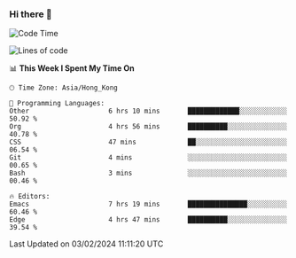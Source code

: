 ### Hi there 👋

<!--
**nicehiro/nicehiro** is a ✨ _special_ ✨ repository because its `README.md` (this file) appears on your GitHub profile.

Here are some ideas to get you started:

- 🔭 I’m currently working on ...
- 🌱 I’m currently learning ...
- 👯 I’m looking to collaborate on ...
- 🤔 I’m looking for help with ...
- 💬 Ask me about ...
- 📫 How to reach me: ...
- 😄 Pronouns: ...
- ⚡ Fun fact: ...
-->

<!--START_SECTION:waka-->
![Code Time](http://img.shields.io/badge/Code%20Time-215%20hrs%2010%20mins-blue)

![Lines of code](https://img.shields.io/badge/From%20Hello%20World%20I%27ve%20Written-2.6%20million%20lines%20of%20code-blue)

📊 **This Week I Spent My Time On** 

```text
🕑︎ Time Zone: Asia/Hong_Kong

💬 Programming Languages: 
Other                    6 hrs 10 mins       █████████████░░░░░░░░░░░░   50.92 % 
Org                      4 hrs 56 mins       ██████████░░░░░░░░░░░░░░░   40.78 % 
CSS                      47 mins             ██░░░░░░░░░░░░░░░░░░░░░░░   06.54 % 
Git                      4 mins              ░░░░░░░░░░░░░░░░░░░░░░░░░   00.65 % 
Bash                     3 mins              ░░░░░░░░░░░░░░░░░░░░░░░░░   00.46 % 

🔥 Editors: 
Emacs                    7 hrs 19 mins       ███████████████░░░░░░░░░░   60.46 % 
Edge                     4 hrs 47 mins       ██████████░░░░░░░░░░░░░░░   39.54 % 
```


 Last Updated on 03/02/2024 11:11:20 UTC
<!--END_SECTION:waka-->
